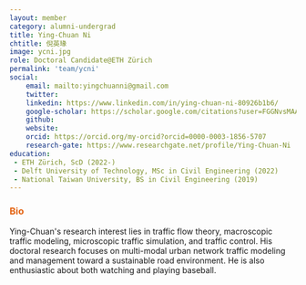 ```yaml
---
layout: member
category: alumni-undergrad
title: Ying-Chuan Ni
chtitle: 倪英瑑
image: ycni.jpg
role: Doctoral Candidate@ETH Zürich
permalink: 'team/ycni'
social:
    email: mailto:yingchuanni@gmail.com
    twitter: 
    linkedin: https://www.linkedin.com/in/ying-chuan-ni-80926b1b6/
    google-scholar: https://scholar.google.com/citations?user=FGGNvsMAAAAJ&hl=en
    github: 
    website: 
    orcid: https://orcid.org/my-orcid?orcid=0000-0003-1856-5707
    research-gate: https://www.researchgate.net/profile/Ying-Chuan-Ni
education:
 - ETH Zürich, ScD (2022-)
 - Delft University of Technology, MSc in Civil Engineering (2022)
 - National Taiwan University, BS in Civil Engineering (2019)
---
```


<h3 style="color: #e36414;">Bio</h3>
Ying-Chuan's research interest lies in traffic flow theory, macroscopic traffic modeling, microscopic traffic simulation, and traffic control. His doctoral research focuses on multi-modal urban network traffic modeling and management toward a sustainable road environment. He is also enthusiastic about both watching and playing baseball.
